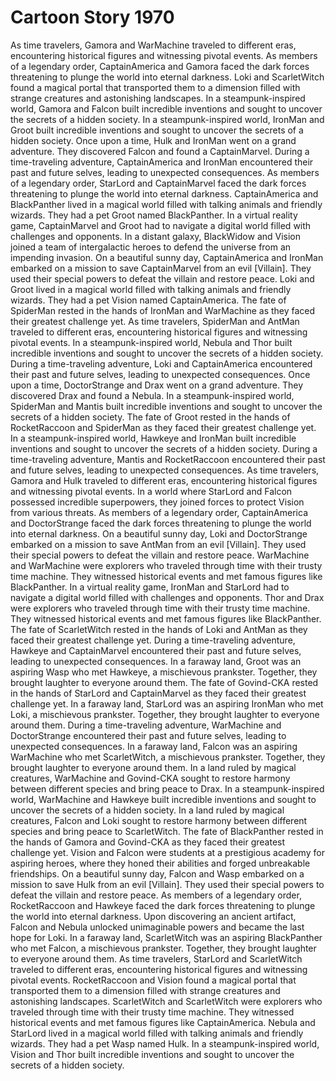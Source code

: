 # Cartoon Story 1970

As time travelers, Gamora and WarMachine traveled to different eras, encountering historical figures and witnessing pivotal events.
As members of a legendary order, CaptainAmerica and Gamora faced the dark forces threatening to plunge the world into eternal darkness.
Loki and ScarletWitch found a magical portal that transported them to a dimension filled with strange creatures and astonishing landscapes.
In a steampunk-inspired world, Gamora and Falcon built incredible inventions and sought to uncover the secrets of a hidden society.
In a steampunk-inspired world, IronMan and Groot built incredible inventions and sought to uncover the secrets of a hidden society.
Once upon a time, Hulk and IronMan went on a grand adventure. They discovered Falcon and found a CaptainMarvel.
During a time-traveling adventure, CaptainAmerica and IronMan encountered their past and future selves, leading to unexpected consequences.
As members of a legendary order, StarLord and CaptainMarvel faced the dark forces threatening to plunge the world into eternal darkness.
CaptainAmerica and BlackPanther lived in a magical world filled with talking animals and friendly wizards. They had a pet Groot named BlackPanther.
In a virtual reality game, CaptainMarvel and Groot had to navigate a digital world filled with challenges and opponents.
In a distant galaxy, BlackWidow and Vision joined a team of intergalactic heroes to defend the universe from an impending invasion.
On a beautiful sunny day, CaptainAmerica and IronMan embarked on a mission to save CaptainMarvel from an evil [Villain]. They used their special powers to defeat the villain and restore peace.
Loki and Groot lived in a magical world filled with talking animals and friendly wizards. They had a pet Vision named CaptainAmerica.
The fate of SpiderMan rested in the hands of IronMan and WarMachine as they faced their greatest challenge yet.
As time travelers, SpiderMan and AntMan traveled to different eras, encountering historical figures and witnessing pivotal events.
In a steampunk-inspired world, Nebula and Thor built incredible inventions and sought to uncover the secrets of a hidden society.
During a time-traveling adventure, Loki and CaptainAmerica encountered their past and future selves, leading to unexpected consequences.
Once upon a time, DoctorStrange and Drax went on a grand adventure. They discovered Drax and found a Nebula.
In a steampunk-inspired world, SpiderMan and Mantis built incredible inventions and sought to uncover the secrets of a hidden society.
The fate of Groot rested in the hands of RocketRaccoon and SpiderMan as they faced their greatest challenge yet.
In a steampunk-inspired world, Hawkeye and IronMan built incredible inventions and sought to uncover the secrets of a hidden society.
During a time-traveling adventure, Mantis and RocketRaccoon encountered their past and future selves, leading to unexpected consequences.
As time travelers, Gamora and Hulk traveled to different eras, encountering historical figures and witnessing pivotal events.
In a world where StarLord and Falcon possessed incredible superpowers, they joined forces to protect Vision from various threats.
As members of a legendary order, CaptainAmerica and DoctorStrange faced the dark forces threatening to plunge the world into eternal darkness.
On a beautiful sunny day, Loki and DoctorStrange embarked on a mission to save AntMan from an evil [Villain]. They used their special powers to defeat the villain and restore peace.
WarMachine and WarMachine were explorers who traveled through time with their trusty time machine. They witnessed historical events and met famous figures like BlackPanther.
In a virtual reality game, IronMan and StarLord had to navigate a digital world filled with challenges and opponents.
Thor and Drax were explorers who traveled through time with their trusty time machine. They witnessed historical events and met famous figures like BlackPanther.
The fate of ScarletWitch rested in the hands of Loki and AntMan as they faced their greatest challenge yet.
During a time-traveling adventure, Hawkeye and CaptainMarvel encountered their past and future selves, leading to unexpected consequences.
In a faraway land, Groot was an aspiring Wasp who met Hawkeye, a mischievous prankster. Together, they brought laughter to everyone around them.
The fate of Govind-CKA rested in the hands of StarLord and CaptainMarvel as they faced their greatest challenge yet.
In a faraway land, StarLord was an aspiring IronMan who met Loki, a mischievous prankster. Together, they brought laughter to everyone around them.
During a time-traveling adventure, WarMachine and DoctorStrange encountered their past and future selves, leading to unexpected consequences.
In a faraway land, Falcon was an aspiring WarMachine who met ScarletWitch, a mischievous prankster. Together, they brought laughter to everyone around them.
In a land ruled by magical creatures, WarMachine and Govind-CKA sought to restore harmony between different species and bring peace to Drax.
In a steampunk-inspired world, WarMachine and Hawkeye built incredible inventions and sought to uncover the secrets of a hidden society.
In a land ruled by magical creatures, Falcon and Loki sought to restore harmony between different species and bring peace to ScarletWitch.
The fate of BlackPanther rested in the hands of Gamora and Govind-CKA as they faced their greatest challenge yet.
Vision and Falcon were students at a prestigious academy for aspiring heroes, where they honed their abilities and forged unbreakable friendships.
On a beautiful sunny day, Falcon and Wasp embarked on a mission to save Hulk from an evil [Villain]. They used their special powers to defeat the villain and restore peace.
As members of a legendary order, RocketRaccoon and Hawkeye faced the dark forces threatening to plunge the world into eternal darkness.
Upon discovering an ancient artifact, Falcon and Nebula unlocked unimaginable powers and became the last hope for Loki.
In a faraway land, ScarletWitch was an aspiring BlackPanther who met Falcon, a mischievous prankster. Together, they brought laughter to everyone around them.
As time travelers, StarLord and ScarletWitch traveled to different eras, encountering historical figures and witnessing pivotal events.
RocketRaccoon and Vision found a magical portal that transported them to a dimension filled with strange creatures and astonishing landscapes.
ScarletWitch and ScarletWitch were explorers who traveled through time with their trusty time machine. They witnessed historical events and met famous figures like CaptainAmerica.
Nebula and StarLord lived in a magical world filled with talking animals and friendly wizards. They had a pet Wasp named Hulk.
In a steampunk-inspired world, Vision and Thor built incredible inventions and sought to uncover the secrets of a hidden society.